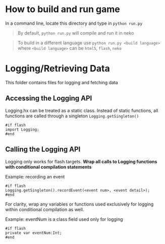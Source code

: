 # How to build and run game
In a command line, locate this directory and type in `python run.py`

> By default, `python run.py` will compile and run it in neko

> To build in a different language use `python run.py <build language>` where `<build language>` can be `html5`, `flash`, `neko`
  
# Logging/Retrieving Data
This folder contains files for logging and fetching data

Accessing the Logging API  
-------------------------  
Logging.hx can be treated as a static class. Instead of static functions, all functions are called through a singleton `Logging.getSingleton()`  

```
#if flash
import Logging;
#end
```

Calling the Logging API  
-----------------------  
Logging only works for flash targets. **Wrap all calls to Logging functions with conditional compilation statements**

Example: recording an event

```
#if flash
Logging.getSingleton().recordEvent(<event num>, <event detail>);
#end
```

For clarity, wrap any variables or functions used exclusively for logging within conditional compilation as well.

Example: eventNum is a class field used only for logging

```
#if flash
private var eventNum:Int;
#end
```